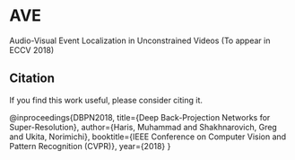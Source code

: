 # AVE

Audio-Visual Event Localization in Unconstrained Videos (To appear in ECCV 2018)

## Citation

If you find this work useful, please consider citing it.

@inproceedings{DBPN2018,
  title={Deep Back-Projection Networks for Super-Resolution},
  author={Haris, Muhammad and Shakhnarovich, Greg and Ukita, Norimichi},
  booktitle={IEEE Conference on Computer Vision and Pattern Recognition (CVPR)},
  year={2018}
}


